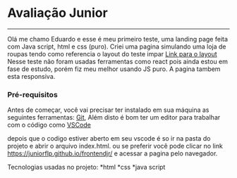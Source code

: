 # Avaliação Junior


--------------------------------------------------------------------------------------------------------------------------------------------------------
Olá me chamo Eduardo e esse é meu primeiro teste, uma landing page feita com Java script, html e css (puro).
Criei uma pagina simulando uma loja de roupas tendo como referencia o layout do teste impar [Link para o layout](https://xd.adobe.com/view/c715f110-fbd4-4323-be0c-0e453c1450db-9246)
Nesse teste não foram usadas ferramentas como react pois ainda estou em fase de estudo, porém fiz meu melhor usando JS puro.
A pagina tambem esta responsiva.


### Pré-requisitos
Antes de começar, você vai precisar ter instalado em sua máquina as seguintes ferramentas:
[Git](https://git-scm.com),  Além disto é bom ter um editor para trabalhar com o código como [VSCode](https://code.visualstudio.com/)

depois que o codigo estiver aberto em seu vscode é so ir na pasta do projeto e abrir o arquivo index.html.
ou se preferir você pode clicar no link https://juniorflp.github.io/frontendjr/  e acessar a pagina pelo navegador.

Tecnologias usadas no projeto:
*html
*css
*java script



